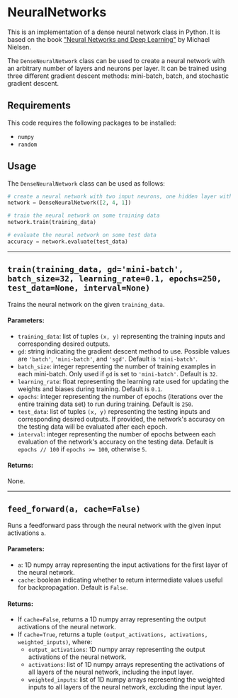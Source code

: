 # NeuralNetworks

This is an implementation of a dense neural network class in Python. It is based on the book ["Neural Networks and Deep Learning"](http://neuralnetworksanddeeplearning.com) by Michael Nielsen.

The `DenseNeuralNetwork` class can be used to create a neural network with an arbitrary number of layers and neurons per layer. It can be trained using three different gradient descent methods: mini-batch, batch, and stochastic gradient descent.

## Requirements

This code requires the following packages to be installed:

- `numpy`
- `random`

## Usage

The `DenseNeuralNetwork` class can be used as follows:

```python
# create a neural network with two input neurons, one hidden layer with four neurons, and one output neuron
network = DenseNeuralNetwork([2, 4, 1])

# train the neural network on some training data
network.train(training_data)

# evaluate the neural network on some test data
accuracy = network.evaluate(test_data)
```

---

## `train(training_data, gd='mini-batch', batch_size=32, learning_rate=0.1, epochs=250, test_data=None, interval=None)`

Trains the neural network on the given `training_data`. 

#### Parameters:
- `training_data`: list of tuples `(x, y)` representing the training inputs and corresponding desired outputs.
- `gd`: string indicating the gradient descent method to use. Possible values are `'batch'`, `'mini-batch'`, and `'sgd'`. Default is `'mini-batch'`.
- `batch_size`: integer representing the number of training examples in each mini-batch. Only used if `gd` is set to `'mini-batch'`. Default is `32`.
- `learning_rate`: float representing the learning rate used for updating the weights and biases during training. Default is `0.1`.
- `epochs`: integer representing the number of epochs (iterations over the entire training data set) to run during training. Default is `250`.
- `test_data`: list of tuples `(x, y)` representing the testing inputs and corresponding desired outputs. If provided, the network's accuracy on the testing data will be evaluated after each epoch.
- `interval`: integer representing the number of epochs between each evaluation of the network's accuracy on the testing data. Default is `epochs // 100` if `epochs >= 100`, otherwise `5`.

#### Returns:
None.

---

## `feed_forward(a, cache=False)`

Runs a feedforward pass through the neural network with the given input activations `a`.

#### Parameters:
- `a`: 1D numpy array representing the input activations for the first layer of the neural network.
- `cache`: boolean indicating whether to return intermediate values useful for backpropagation. Default is `False`.

#### Returns:
- If `cache=False`, returns a 1D numpy array representing the output activations of the neural network.
- If `cache=True`, returns a tuple `(output_activations, activations, weighted_inputs)`, where:
    - `output_activations`: 1D numpy array representing the output activations of the neural network.
    - `activations`: list of 1D numpy arrays representing the activations of all layers of the neural network, including the input layer.
    - `weighted_inputs`: list of 1D numpy arrays representing the weighted inputs to all layers of the neural network, excluding the input layer.
